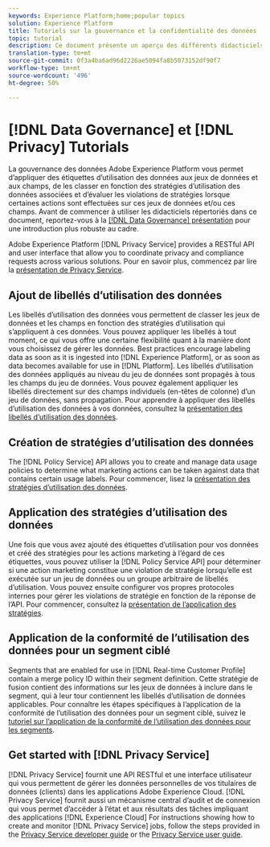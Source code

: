 ```yaml
---
keywords: Experience Platform;home;popular topics
solution: Experience Platform
title: Tutoriels sur la gouvernance et la confidentialité des données
topic: tutorial
description: Ce document présente un aperçu des différents didacticiels disponibles relatifs à la gouvernance des données Adobe Experience Platform et au Adobe Experience Platform Privacy Service.
translation-type: tm+mt
source-git-commit: 0f3a4ba6ad96d2226ae5094fa8b5073152df90f7
workflow-type: tm+mt
source-wordcount: '496'
ht-degree: 50%

---
```



# [!DNL Data Governance] et [!DNL Privacy] Tutorials

La gouvernance des données Adobe Experience Platform vous permet d’appliquer des étiquettes d’utilisation des données aux jeux de données et aux champs, de les classer en fonction des stratégies d’utilisation des données associées et d’évaluer les violations de stratégies lorsque certaines actions sont effectuées sur ces jeux de données et/ou ces champs. Avant de commencer à utiliser les didacticiels répertoriés dans ce document, reportez-vous à la [[!DNL Data Governance] présentation](../data-governance/home.md) pour une introduction plus robuste au cadre.

Adobe Experience Platform [!DNL Privacy Service] provides a RESTful API and user interface that allow you to coordinate privacy and compliance requests across various solutions. Pour en savoir plus, commencez par lire la [présentation de Privacy Service](../privacy-service/home.md).

## Ajout de libellés d’utilisation des données

Les libellés d’utilisation des données vous permettent de classer les jeux de données et les champs en fonction des stratégies d’utilisation qui s’appliquent à ces données. Vous pouvez appliquer les libellés à tout moment, ce qui vous offre une certaine flexibilité quant à la manière dont vous choisissez de gérer les données. Best practices encourage labeling data as soon as it is ingested into [!DNL Experience Platform], or as soon as data becomes available for use in [!DNL Platform]. Les libellés d’utilisation des données appliqués au niveau du jeu de données sont propagés à tous les champs du jeu de données. Vous pouvez également appliquer les libellés directement sur des champs individuels (en-têtes de colonne) d’un jeu de données, sans propagation. Pour apprendre à appliquer des libellés d’utilisation des données à vos données, consultez la [présentation des libellés d’utilisation des données](../data-governance/labels/overview.md).

## Création de stratégies d’utilisation des données

The [!DNL Policy Service] API allows you to create and manage data usage policies to determine what marketing actions can be taken against data that contains certain usage labels. Pour commencer, lisez la [présentation des stratégies d’utilisation des données](../data-governance/policies/overview.md).

## Application des stratégies d’utilisation des données

Une fois que vous avez ajouté des étiquettes d’utilisation pour vos données et créé des stratégies pour les actions marketing à l’égard de ces étiquettes, vous pouvez utiliser la [!DNL Policy Service API] pour déterminer si une action marketing constitue une violation de stratégie lorsqu’elle est exécutée sur un jeu de données ou un groupe arbitraire de libellés d’utilisation. Vous pouvez ensuite configurer vos propres protocoles internes pour gérer les violations de stratégie en fonction de la réponse de l’API. Pour commencer, consultez la [présentation de l’application des stratégies](../data-governance/enforcement/overview.md).

## Application de la conformité de l’utilisation des données pour un segment ciblé

Segments that are enabled for use in [!DNL Real-time Customer Profile] contain a merge policy ID within their segment definition. Cette stratégie de fusion contient des informations sur les jeux de données à inclure dans le segment, qui à leur tour contiennent les libellés d’utilisation de données applicables. Pour connaître les étapes spécifiques à l’application de la conformité de l’utilisation des données pour un segment ciblé, suivez le [tutoriel sur l’application de la conformité de l’utilisation des données pour les segments](../segmentation/tutorials/governance.md).

## Get started with [!DNL Privacy Service]

[!DNL Privacy Service] fournit une API RESTful et une interface utilisateur qui vous permettent de gérer les données personnelles de vos titulaires de données (clients) dans les applications Adobe Experience Cloud. [!DNL Privacy Service] fournit aussi un mécanisme central d’audit et de connexion qui vous permet d’accéder à l’état et aux résultats des tâches impliquant des applications [!DNL Experience Cloud] For instructions showing how to create and monitor [!DNL Privacy Service] jobs, follow the steps provided in the [Privacy Service developer guide](../privacy-service/api/getting-started.md) or the [Privacy Service user guide](../privacy-service/ui/overview.md).